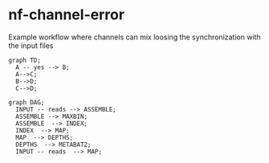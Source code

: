 # nf-channel-error

Example workflow where channels can mix loosing the synchronization with the input files


```mermaid
graph TD;
  A -- yes --> B;
  A-->C;
  B-->D;
  C-->D;
```

```mermaid
graph DAG;
  INPUT -- reads --> ASSEMBLE;
  ASSEMBLE --> MAXBIN;
  ASSEMBLE  --> INDEX;
  INDEX  --> MAP;
  MAP  --> DEPTHS;
  DEPTHS  --> METABAT2;
  INPUT -- reads  --> MAP;
```
